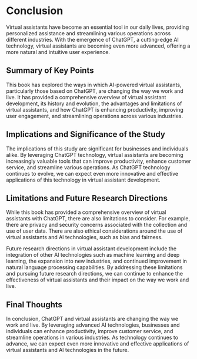 # Conclusion

Virtual assistants have become an essential tool in our daily lives, providing personalized assistance and streamlining various operations across different industries. With the emergence of ChatGPT, a cutting-edge AI technology, virtual assistants are becoming even more advanced, offering a more natural and intuitive user experience.

Summary of Key Points
---------------------

This book has explored the ways in which AI-powered virtual assistants, particularly those based on ChatGPT, are changing the way we work and live. It has provided a comprehensive overview of virtual assistant development, its history and evolution, the advantages and limitations of virtual assistants, and how ChatGPT is enhancing productivity, improving user engagement, and streamlining operations across various industries.

Implications and Significance of the Study
------------------------------------------

The implications of this study are significant for businesses and individuals alike. By leveraging ChatGPT technology, virtual assistants are becoming increasingly valuable tools that can improve productivity, enhance customer service, and streamline various operations. As ChatGPT technology continues to evolve, we can expect even more innovative and effective applications of this technology in virtual assistant development.

Limitations and Future Research Directions
------------------------------------------

While this book has provided a comprehensive overview of virtual assistants with ChatGPT, there are also limitations to consider. For example, there are privacy and security concerns associated with the collection and use of user data. There are also ethical considerations around the use of virtual assistants and AI technologies, such as bias and fairness.

Future research directions in virtual assistant development include the integration of other AI technologies such as machine learning and deep learning, the expansion into new industries, and continued improvement in natural language processing capabilities. By addressing these limitations and pursuing future research directions, we can continue to enhance the effectiveness of virtual assistants and their impact on the way we work and live.

Final Thoughts
--------------

In conclusion, ChatGPT and virtual assistants are changing the way we work and live. By leveraging advanced AI technologies, businesses and individuals can enhance productivity, improve customer service, and streamline operations in various industries. As technology continues to advance, we can expect even more innovative and effective applications of virtual assistants and AI technologies in the future.